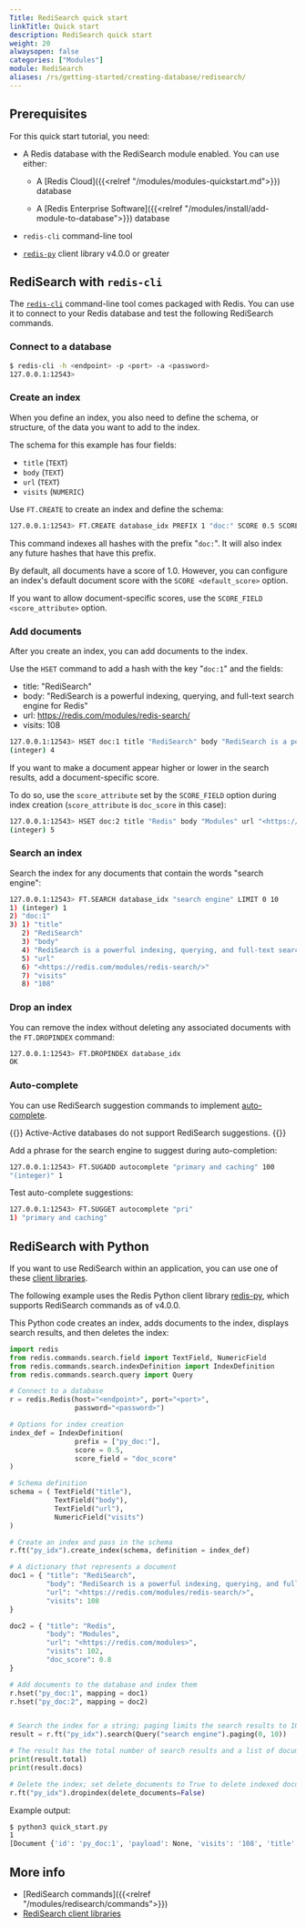 ```yaml
---
Title: RediSearch quick start
linkTitle: Quick start
description: RediSearch quick start
weight: 20
alwaysopen: false
categories: ["Modules"]
module: RediSearch
aliases: /rs/getting-started/creating-database/redisearch/
---
```


## Prerequisites

For this quick start tutorial, you need:

- A Redis database with the RediSearch module enabled. You can use either:

    - A [Redis Cloud]({{<relref "/modules/modules-quickstart.md">}}) database

    - A [Redis Enterprise Software]({{<relref "/modules/install/add-module-to-database">}}) database

- `redis-cli` command-line tool

- [`redis-py`](https://github.com/redis/redis-py) client library v4.0.0 or greater

## RediSearch with `redis-cli`

The [`redis-cli`](https://redis.io/docs/manual/cli/) command-line tool comes packaged with Redis. You can use it to connect to your Redis database and test the following RediSearch commands.

### Connect to a database

```sh
$ redis-cli -h <endpoint> -p <port> -a <password>
127.0.0.1:12543>
```

### Create an index

When you define an index, you also need to define the schema, or structure, of the data you want to add to the index.

The schema for this example has four fields: 
- `title` (`TEXT`)
- `body` (`TEXT`)
- `url` (`TEXT`)
- `visits` (`NUMERIC`)

Use `FT.CREATE` to create an index and define the schema:

```sh
127.0.0.1:12543> FT.CREATE database_idx PREFIX 1 "doc:" SCORE 0.5 SCORE_FIELD "doc_score" SCHEMA title TEXT body TEXT url TEXT visits NUMERIC
```

This command indexes all hashes with the prefix "`doc:`". It will also index any future hashes that have this prefix.

By default, all documents have a score of 1.0. However, you can configure an index's default document score with the <nobr>`SCORE <default_score>`</nobr> option.

If you want to allow document-specific scores, use the <nobr>`SCORE_FIELD <score_attribute>`</nobr> option.

### Add documents

After you create an index, you can add documents to the index.

Use the `HSET` command to add a hash with the key "`doc:1`" and the fields:

- title: "RediSearch"
- body: "RediSearch is a powerful indexing, querying, and full-text search engine for Redis"
- url: <https://redis.com/modules/redis-search/>
- visits: 108

```sh
127.0.0.1:12543> HSET doc:1 title "RediSearch" body "RediSearch is a powerful indexing, querying, and full-text search engine for Redis" url "<https://redis.com/modules/redis-search/>" visits 108
(integer) 4
```

If you want to make a document appear higher or lower in the search results, add a document-specific score.

To do so, use the `score_attribute` set by the `SCORE_FIELD` option during index creation (`score_attribute` is `doc_score` in this case):

```sh
127.0.0.1:12543> HSET doc:2 title "Redis" body "Modules" url "<https://redis.com/modules>" visits 102 doc_score 0.8
(integer) 5
```

### Search an index

Search the index for any documents that contain the words "search engine":

```sh
127.0.0.1:12543> FT.SEARCH database_idx "search engine" LIMIT 0 10
1) (integer) 1
2) "doc:1"
3) 1) "title"
   2) "RediSearch"
   3) "body"
   4) "RediSearch is a powerful indexing, querying, and full-text search engine for Redis"
   5) "url"
   6) "<https://redis.com/modules/redis-search/>"
   7) "visits"
   8) "108"
```

### Drop an index

You can remove the index without deleting any associated documents with the `FT.DROPINDEX` command:

```sh
127.0.0.1:12543> FT.DROPINDEX database_idx
OK
```

### Auto-complete

You can use RediSearch suggestion commands to implement [auto-complete](https://redis.io/docs/stack/search/design/overview/#auto-completion).

{{<note>}}
Active-Active databases do not support RediSearch suggestions.
{{</note>}}

Add a phrase for the search engine to suggest during auto-completion:

```sh
127.0.0.1:12543> FT.SUGADD autocomplete "primary and caching" 100
"(integer)" 1
```

Test auto-complete suggestions:

```sh
127.0.0.1:12543> FT.SUGGET autocomplete "pri"
1) "primary and caching"
```

## RediSearch with Python

If you want to use RediSearch within an application, you can use one of these [client libraries](https://oss.redis.com/redisearch/Clients/).

The following example uses the Redis Python client library [redis-py](https://github.com/redis/redis-py), which supports RediSearch commands as of v4.0.0.

This Python code creates an index, adds documents to the index, displays search results, and then deletes the index:

```python
import redis
from redis.commands.search.field import TextField, NumericField
from redis.commands.search.indexDefinition import IndexDefinition
from redis.commands.search.query import Query

# Connect to a database
r = redis.Redis(host="<endpoint>", port="<port>", 
                password="<password>")

# Options for index creation
index_def = IndexDefinition(
                prefix = ["py_doc:"],
                score = 0.5,
                score_field = "doc_score"
)

# Schema definition
schema = ( TextField("title"),
           TextField("body"),
           TextField("url"),
           NumericField("visits")
)

# Create an index and pass in the schema
r.ft("py_idx").create_index(schema, definition = index_def)

# A dictionary that represents a document
doc1 = { "title": "RediSearch",
         "body": "RediSearch is a powerful indexing, querying, and full-text search engine for Redis",
         "url": "<https://redis.com/modules/redis-search/>",
         "visits": 108
}

doc2 = { "title": "Redis",
         "body": "Modules",
         "url": "<https://redis.com/modules>",
         "visits": 102,
         "doc_score": 0.8
}

# Add documents to the database and index them
r.hset("py_doc:1", mapping = doc1)
r.hset("py_doc:2", mapping = doc2)


# Search the index for a string; paging limits the search results to 10
result = r.ft("py_idx").search(Query("search engine").paging(0, 10))

# The result has the total number of search results and a list of documents
print(result.total)
print(result.docs)

# Delete the index; set delete_documents to True to delete indexed documents as well
r.ft("py_idx").dropindex(delete_documents=False)
```

Example output:
```sh
$ python3 quick_start.py 
1
[Document {'id': 'py_doc:1', 'payload': None, 'visits': '108', 'title': 'RediSearch', 'body': 'RediSearch is a powerful indexing, querying, and full-text search engine for Redis', 'url': '<https://redis.com/modules/redis-search/>'}]
```

## More info

- [RediSearch commands]({{<relref "/modules/redisearch/commands">}})
- [RediSearch client libraries](https://redis.io/docs/stack/search/clients/)
